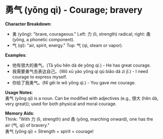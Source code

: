# **勇气 (yǒng qì) - Courage; bravery**

**Character Breakdown**:  
- 勇 (yǒng): "brave, courageous." Left: 力 (lì, strength) radical; right: 甬 (yǒng, a phonetic component).  
- 气 (qì): "air, spirit, energy." Top: 气 (qì, steam or vapor).

**Examples**:  
- 他有很大的勇气。(Tā yǒu hěn dà de yǒng qì.) - He has great courage.  
- 我需要勇气去表达自己。(Wǒ xū yào yǒng qì qù biǎo dá zì jǐ.) - I need courage to express myself.  
- 你给了我勇气。(Nǐ gěi le wǒ yǒng qì.) - You gave me courage.

**Usage Notes**:  
勇气 (yǒng qì) is a noun. Can be modified with adjectives (e.g., 很大 (hěn dà, very great)); used for both physical and moral courage.

**Memory Aids**:  
Think: "With 力 (lì, strength) and 甬 (yǒng, marching onward), one has the air (气, qì) of bravery."  
勇气 (yǒng qì) = Strength + spirit = courage!